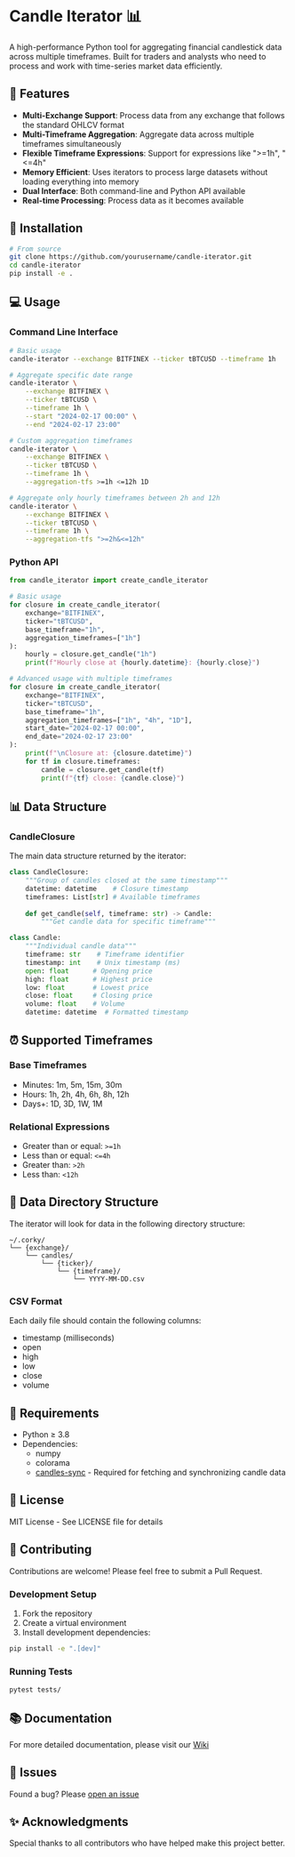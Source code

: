 # Candle Iterator 📊

A high-performance Python tool for aggregating financial candlestick data across multiple timeframes. Built for traders and analysts who need to process and work with time-series market data efficiently.

## 🌟 Features

- **Multi-Exchange Support**: Process data from any exchange that follows the standard OHLCV format
- **Multi-Timeframe Aggregation**: Aggregate data across multiple timeframes simultaneously
- **Flexible Timeframe Expressions**: Support for expressions like ">=1h", "<=4h"
- **Memory Efficient**: Uses iterators to process large datasets without loading everything into memory
- **Dual Interface**: Both command-line and Python API available
- **Real-time Processing**: Process data as it becomes available

## 🚀 Installation

```bash
# From source
git clone https://github.com/yourusername/candle-iterator.git
cd candle-iterator
pip install -e .
```

## 💻 Usage

### Command Line Interface

```bash
# Basic usage
candle-iterator --exchange BITFINEX --ticker tBTCUSD --timeframe 1h

# Aggregate specific date range
candle-iterator \
    --exchange BITFINEX \
    --ticker tBTCUSD \
    --timeframe 1h \
    --start "2024-02-17 00:00" \
    --end "2024-02-17 23:00"

# Custom aggregation timeframes
candle-iterator \
    --exchange BITFINEX \
    --ticker tBTCUSD \
    --timeframe 1h \
    --aggregation-tfs >=1h <=12h 1D

# Aggregate only hourly timeframes between 2h and 12h
candle-iterator \
    --exchange BITFINEX \
    --ticker tBTCUSD \
    --timeframe 1h \
    --aggregation-tfs ">=2h&<=12h"
```

### Python API

```python
from candle_iterator import create_candle_iterator

# Basic usage
for closure in create_candle_iterator(
    exchange="BITFINEX",
    ticker="tBTCUSD",
    base_timeframe="1h",
    aggregation_timeframes=["1h"]
):
    hourly = closure.get_candle("1h")
    print(f"Hourly close at {hourly.datetime}: {hourly.close}")

# Advanced usage with multiple timeframes
for closure in create_candle_iterator(
    exchange="BITFINEX",
    ticker="tBTCUSD",
    base_timeframe="1h",
    aggregation_timeframes=["1h", "4h", "1D"],
    start_date="2024-02-17 00:00",
    end_date="2024-02-17 23:00"
):
    print(f"\nClosure at: {closure.datetime}")
    for tf in closure.timeframes:
        candle = closure.get_candle(tf)
        print(f"{tf} close: {candle.close}")
```

## 📊 Data Structure

### CandleClosure
The main data structure returned by the iterator:

```python
class CandleClosure:
    """Group of candles closed at the same timestamp"""
    datetime: datetime    # Closure timestamp
    timeframes: List[str] # Available timeframes
    
    def get_candle(self, timeframe: str) -> Candle:
        """Get candle data for specific timeframe"""

class Candle:
    """Individual candle data"""
    timeframe: str    # Timeframe identifier
    timestamp: int    # Unix timestamp (ms)
    open: float      # Opening price
    high: float      # Highest price
    low: float       # Lowest price
    close: float     # Closing price
    volume: float    # Volume
    datetime: datetime  # Formatted timestamp
```

## ⏰ Supported Timeframes

### Base Timeframes
- Minutes: 1m, 5m, 15m, 30m
- Hours: 1h, 2h, 4h, 6h, 8h, 12h
- Days+: 1D, 3D, 1W, 1M

### Relational Expressions
- Greater than or equal: `>=1h`
- Less than or equal: `<=4h`
- Greater than: `>2h`
- Less than: `<12h`

## 📁 Data Directory Structure
The iterator will look for data in the following directory structure:
```
~/.corky/
└── {exchange}/
    └── candles/
        └── {ticker}/
            └── {timeframe}/
                └── YYYY-MM-DD.csv
```

### CSV Format
Each daily file should contain the following columns:
- timestamp (milliseconds)
- open
- high
- low
- close
- volume

## 🔧 Requirements

- Python ≥ 3.8
- Dependencies:
  - numpy
  - colorama
  - [candles-sync](https://github.com/Bwahharharrr/candles-sync) - Required for fetching and synchronizing candle data

## 📝 License

MIT License - See LICENSE file for details

## 🤝 Contributing

Contributions are welcome! Please feel free to submit a Pull Request.

### Development Setup
1. Fork the repository
2. Create a virtual environment
3. Install development dependencies:
```bash
pip install -e ".[dev]"
```

### Running Tests
```bash
pytest tests/
```

## 📚 Documentation

For more detailed documentation, please visit our [Wiki](https://github.com/yourusername/candle-iterator/wiki)

## 🐛 Issues

Found a bug? Please [open an issue](https://github.com/yourusername/candle-iterator/issues)

## ✨ Acknowledgments

Special thanks to all contributors who have helped make this project better.